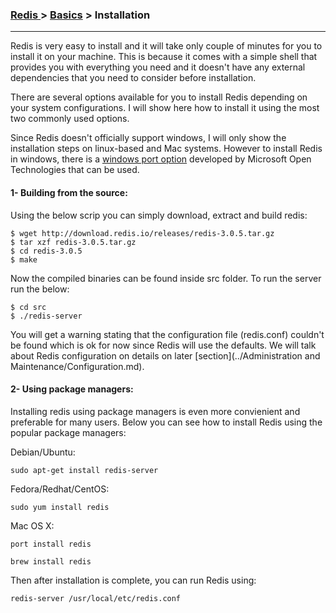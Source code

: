 

### [Redis ](../Redis.md) > [Basics](Basics.md) > Installation
___


Redis is very easy to install and it will take only couple of minutes for you to install it on your machine. This is because it comes with a simple shell that provides you with everything you need and it doesn't have any external dependencies that you need to consider before installation.
 
There are several options available for you to install Redis depending on your system configurations. I will show here how to install it using the most two commonly used options.

Since Redis doesn't officially support windows, I will only show the installation steps on linux-based and Mac systems. However to install Redis in windows, there is a [windows port option](https://github.com/MSOpenTech/redis) developed by Microsoft Open Technologies that can be used.


#### 1- Building from the source:

Using the below scrip you can simply download, extract and build redis:

```
$ wget http://download.redis.io/releases/redis-3.0.5.tar.gz
$ tar xzf redis-3.0.5.tar.gz
$ cd redis-3.0.5
$ make

```

Now the compiled binaries can be found inside src folder. To run the server run the below:

```
$ cd src
$ ./redis-server

```

You will get a warning stating that the configuration file (redis.conf) couldn't be found which is ok for now since Redis will use the defaults. We will talk about Redis configuration on details on later [section](../Administration and Maintenance/Configuration.md).

#### 2- Using package managers:

Installing redis using package managers is even more convienient and preferable for many users. Below you can see how to install Redis using the popular package managers:

Debian/Ubuntu:

```sudo apt-get install redis-server
```Fedora/Redhat/CentOS:

```
sudo yum install redis

```Mac OS X:

```
port install redis

```

```
brew install redis```
Then after installation is complete, you can run Redis using:

```redis-server /usr/local/etc/redis.conf```